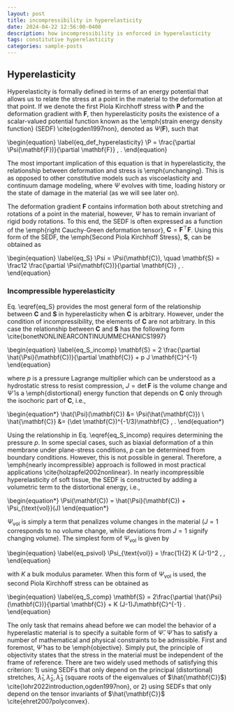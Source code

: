 ```yaml
---
layout: post
title: incompressibility in hyperelasticity
date: 2024-04-22 12:56:00-0400
description: how incompressibility is enforced in hyperelasticity
tags: constitutive hyperelasticity
categories: sample-posts
---
```

## Hyperelasticity
Hyperelasticity is formally defined in terms of an energy potential that allows us to relate the stress at a point in the material to the deformation at that point. If we denote the first Piola Kirchhoff stress with $\mathbf{P}$ and the deformation gradient with $\mathbf{F}$, then hyperelasticity posits the existence of a scalar-valued potential function known as the \emph{strain energy density function} (SEDF) \cite{ogden1997non}, denoted as $\Psi(\mathbf{F})$, such that

\begin{equation}
    \label{eq_def_hyperelasticity}
    \P = \frac{\partial \Psi(\mathbf{F})}{\partial \mathbf{F}} \, .
\end{equation}

The most important implication of this equation is that in hyperelasticity, the relationship between deformation and stress is \emph{unchanging}. This is as opposed to other constitutive models such as viscoelasticity and continuum damage modeling, where $\Psi$ evolves with time, loading history or the state of damage in the material (as we will see later on).

The deformation gradient $\mathbf{F}$ contains information both about stretching and rotations of a point in the material, however, $\Psi$ has to remain invariant of rigid body rotations. To this end, the SEDF is often expressed as a function of the \emph{right Cauchy-Green deformation tensor}, $\mathbf{C} = \mathbf{F}^\top \mathbf{F}$. Using this form of the SEDF, the \emph{Second Piola Kirchhoff Stress}, $\mathbf{S}$, can be obtained as

\begin{equation}
    \label{eq_S}
    \Psi = \Psi(\mathbf{C}), \quad \mathbf{S} = \frac12 \frac{\partial \Psi(\mathbf{C})}{\partial \mathbf{C}} \, .
\end{equation}


### Incompressible hyperelasticity
Eq. \eqref{eq_S} provides the most general form of the relationship between $\mathbf{C}$ and $\mathbf{S}$ in hyperelasticity when $\mathbf{C}$ is arbitrary. However, under the condition of incompressibility, the elements of $\mathbf{C}$ are not arbitrary. In this case the relationship between $\mathbf{C}$ and $\mathbf{S}$ has the following form \cite{bonetNONLINEARCONTINUUMMECHANICS1997}

\begin{equation}
    \label{eq_S_incomp}
    \mathbf{S} = 2 \frac{\partial \hat{\Psi}(\mathbf{C})}{\partial \mathbf{C}} + p J \mathbf{C}^{-1}
\end{equation}

where $p$ is a pressure Lagrange multiplier which can be understood as a hydrostatic stress to resist compression, $J=\det \mathbf{F}$ is the volume change and $\hat{\Psi}$ is a \emph{distortional} energy function that depends on $\mathbf{C}$ only through the isochoric part of $\mathbf{C}$, i.e.,

\begin{equation*}
    \hat{\Psi}(\mathbf{C}) &= \Psi(\hat{\mathbf{C}}) \\
    \hat{\mathbf{C}} &= (\det \mathbf{C})^{-1/3}\mathbf{C} \, .
\end{equation*}

Using the relationship in Eq. \eqref{eq_S_incomp} requires determining the pressure $p$. In some special cases, such as biaxial deformation of a thin membrane under plane-stress conditions, $p$ can be determined from boundary conditions. However, this is not possible in general. Therefore, a \emph{nearly incompressible} approach is followed in most practical applications \cite{holzapfel2002nonlinear}. In nearly incompressible hyperelasticity of soft tissue, the SEDF is constructed by adding a volumetric term to the distortional energy, i.e.,

\begin{equation*}
    \Psi(\mathbf{C}) = \hat{\Psi}(\mathbf{C}) + \Psi_{\text{vol}}(J)
\end{equation*}

$\Psi_{\text{vol}}$ is simply a term that penalizes volume changes in the material ($J=1$ corresponds to no volume change, while deviations from $J=1$ signify changing volume). The simplest form of $\Psi_{\text{vol}}$ is given by

\begin{equation}
    \label{eq_psivol}
    \Psi_{\text{vol}} = \frac{1}{2} K (J-1)^2 \, ,
\end{equation}

with $K$ a bulk modulus parameter. When this form of $\Psi_{\text{vol}}$ is used, the second Piola Kirchhoff stress can be obtained as

\begin{equation}
    \label{eq_S_comp}
    \mathbf{S} = 2\frac{\partial \hat{\Psi}(\mathbf{C})}{\partial \mathbf{C}} + K (J-1)J\mathbf{C}^{-1} .
\end{equation}

The only task that remains ahead before we can model the behavior of a hyperelastic material is to specify a suitable form of $\hat{\Psi}$. $\hat{\Psi}$ has to satisfy a number of mathematical and physical constraints to be admissible. First and foremost, $\hat{\Psi}$ has to be \emph{objective}. Simply put, the principle of objectivity states that the stress in the material must be independent of the frame of reference. There are two widely used methods of satisfying this criterion: 1) using SEDFs that only depend on the principal (distortional) stretches, $\hat{\lambda}_1, \hat{\lambda}_2, \hat{\lambda}_3$ (square roots of the eigenvalues of $\hat{\mathbf{C}}$) \cite{lohr2022introduction,ogden1997non}, or 2) using SEDFs that only depend on the tensor invariants of $\hat{\mathbf{C}}$ \cite{ehret2007polyconvex}. 

